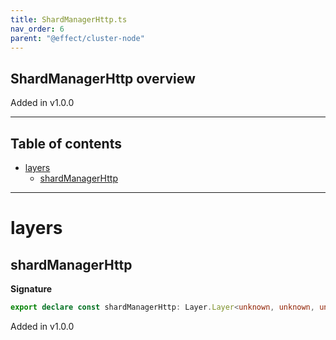 ```yaml
---
title: ShardManagerHttp.ts
nav_order: 6
parent: "@effect/cluster-node"
---
```


## ShardManagerHttp overview

Added in v1.0.0

---

<h2 class="text-delta">Table of contents</h2>

- [layers](#layers)
  - [shardManagerHttp](#shardmanagerhttp)

---

# layers

## shardManagerHttp

**Signature**

```ts
export declare const shardManagerHttp: Layer.Layer<unknown, unknown, unknown>
```

Added in v1.0.0

